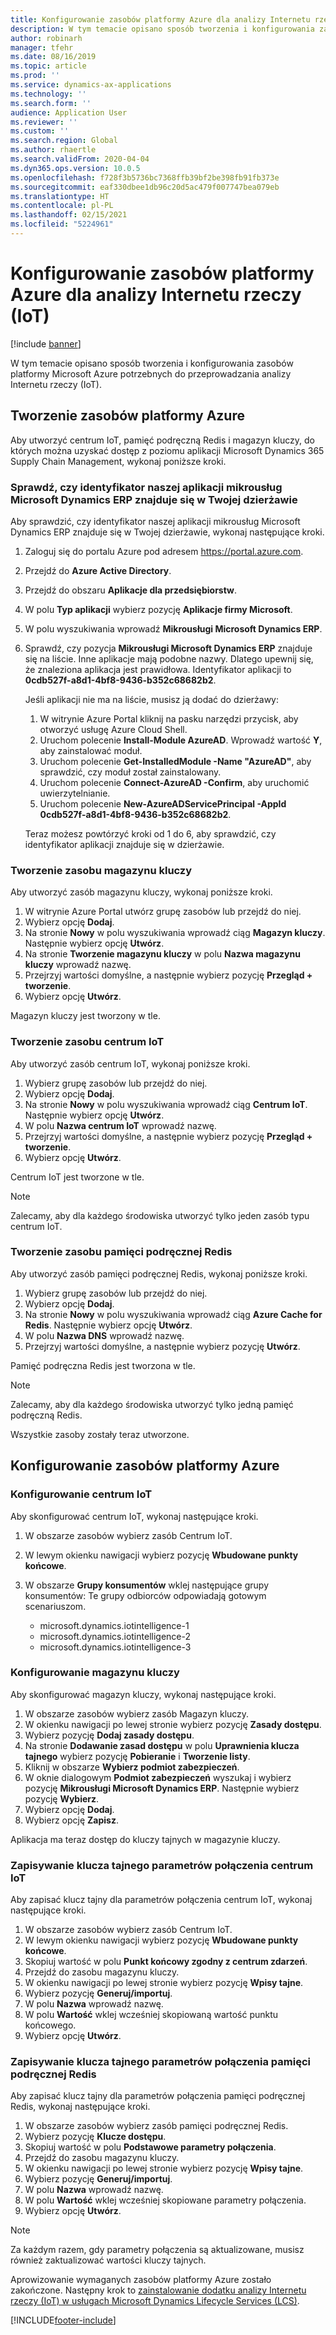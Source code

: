 ```yaml
---
title: Konfigurowanie zasobów platformy Azure dla analizy Internetu rzeczy (IoT)
description: W tym temacie opisano sposób tworzenia i konfigurowania zasobów platformy Microsoft Azure potrzebnych do przeprowadzania analizy Internetu rzeczy (IoT).
author: robinarh
manager: tfehr
ms.date: 08/16/2019
ms.topic: article
ms.prod: ''
ms.service: dynamics-ax-applications
ms.technology: ''
ms.search.form: ''
audience: Application User
ms.reviewer: ''
ms.custom: ''
ms.search.region: Global
ms.author: rhaertle
ms.search.validFrom: 2020-04-04
ms.dyn365.ops.version: 10.0.5
ms.openlocfilehash: f728f3b5736bc7368ffb39bf2be398fb91fb373e
ms.sourcegitcommit: eaf330dbee1db96c20d5ac479f007747bea079eb
ms.translationtype: HT
ms.contentlocale: pl-PL
ms.lasthandoff: 02/15/2021
ms.locfileid: "5224961"
---
```

# <a name="set-up-azure-resources-for-iot-intelligence"></a>Konfigurowanie zasobów platformy Azure dla analizy Internetu rzeczy (IoT)

[!include [banner](../../includes/banner.md)]

W tym temacie opisano sposób tworzenia i konfigurowania zasobów platformy Microsoft Azure potrzebnych do przeprowadzania analizy Internetu rzeczy (IoT).

## <a name="create-azure-resources"></a>Tworzenie zasobów platformy Azure

Aby utworzyć centrum IoT, pamięć podręczną Redis i magazyn kluczy, do których można uzyskać dostęp z poziomu aplikacji Microsoft Dynamics 365 Supply Chain Management, wykonaj poniższe kroki.

### <a name="verify-that-the-microsoft-dynamics-erp-microservices-first-party-app-id-is-in-your-tenant"></a>Sprawdź, czy identyfikator naszej aplikacji mikrousług Microsoft Dynamics ERP znajduje się w Twojej dzierżawie

Aby sprawdzić, czy identyfikator naszej aplikacji mikrousług Microsoft Dynamics ERP znajduje się w Twojej dzierżawie, wykonaj następujące kroki.

1. Zaloguj się do portalu Azure pod adresem <https://portal.azure.com>.
2. Przejdź do **Azure Active Directory**.
3. Przejdź do obszaru **Aplikacje dla przedsiębiorstw**.
4. W polu **Typ aplikacji** wybierz pozycję **Aplikacje firmy Microsoft**.
5. W polu wyszukiwania wprowadź **Mikrousługi Microsoft Dynamics ERP**.
6. Sprawdź, czy pozycja **Mikrousługi Microsoft Dynamics ERP** znajduje się na liście. Inne aplikacje mają podobne nazwy. Dlatego upewnij się, że znaleziona aplikacja jest prawidłowa. Identyfikator aplikacji to **0cdb527f-a8d1-4bf8-9436-b352c68682b2**.

    Jeśli aplikacji nie ma na liście, musisz ją dodać do dzierżawy:

    1. W witrynie Azure Portal kliknij na pasku narzędzi przycisk, aby otworzyć usługę Azure Cloud Shell.
    2. Uruchom polecenie **Install-Module AzureAD**. Wprowadź wartość **Y**, aby zainstalować moduł.
    3. Uruchom polecenie **Get-InstalledModule -Name "AzureAD"**, aby sprawdzić, czy moduł został zainstalowany.
    4. Uruchom polecenie **Connect-AzureAD -Confirm**, aby uruchomić uwierzytelnianie.
    5. Uruchom polecenie **New-AzureADServicePrincipal -AppId 0cdb527f-a8d1-4bf8-9436-b352c68682b2**.

    Teraz możesz powtórzyć kroki od 1 do 6, aby sprawdzić, czy identyfikator aplikacji znajduje się w dzierżawie.

### <a name="create-a-key-vault-resource"></a>Tworzenie zasobu magazynu kluczy

Aby utworzyć zasób magazynu kluczy, wykonaj poniższe kroki.

1. W witrynie Azure Portal utwórz grupę zasobów lub przejdź do niej.
2. Wybierz opcję **Dodaj**.
3. Na stronie **Nowy** w polu wyszukiwania wprowadź ciąg **Magazyn kluczy**. Następnie wybierz opcję **Utwórz**.
4. Na stronie **Tworzenie magazynu kluczy** w polu **Nazwa magazynu kluczy** wprowadź nazwę.
5. Przejrzyj wartości domyślne, a następnie wybierz pozycję **Przegląd + tworzenie**.
6. Wybierz opcję **Utwórz**.

Magazyn kluczy jest tworzony w tle.

### <a name="create-an-iot-hub-resource"></a>Tworzenie zasobu centrum IoT

Aby utworzyć zasób centrum IoT, wykonaj poniższe kroki.

1. Wybierz grupę zasobów lub przejdź do niej.
2. Wybierz opcję **Dodaj**.
3. Na stronie **Nowy** w polu wyszukiwania wprowadź ciąg **Centrum IoT**. Następnie wybierz opcję **Utwórz**.
4. W polu **Nazwa centrum IoT** wprowadź nazwę.
5. Przejrzyj wartości domyślne, a następnie wybierz pozycję **Przegląd + tworzenie**.
6. Wybierz opcję **Utwórz**.

Centrum IoT jest tworzone w tle.

> [!NOTE]
> Zalecamy, aby dla każdego środowiska utworzyć tylko jeden zasób typu centrum IoT.

### <a name="create-a-redis-cache-resource"></a>Tworzenie zasobu pamięci podręcznej Redis

Aby utworzyć zasób pamięci podręcznej Redis, wykonaj poniższe kroki.

1. Wybierz grupę zasobów lub przejdź do niej.
2. Wybierz opcję **Dodaj**.
3. Na stronie **Nowy** w polu wyszukiwania wprowadź ciąg **Azure Cache for Redis**. Następnie wybierz opcję **Utwórz**.
4. W polu **Nazwa DNS** wprowadź nazwę.
5. Przejrzyj wartości domyślne, a następnie wybierz pozycję **Utwórz**.

Pamięć podręczna Redis jest tworzona w tle.

> [!NOTE]
> Zalecamy, aby dla każdego środowiska utworzyć tylko jedną pamięć podręczną Redis.

Wszystkie zasoby zostały teraz utworzone.

## <a name="configure-the-azure-resources"></a>Konfigurowanie zasobów platformy Azure

### <a name="configure-the-iot-hub"></a>Konfigurowanie centrum IoT

Aby skonfigurować centrum IoT, wykonaj następujące kroki.

1. W obszarze zasobów wybierz zasób Centrum IoT.
2. W lewym okienku nawigacji wybierz pozycję **Wbudowane punkty końcowe**.
3. W obszarze **Grupy konsumentów** wklej następujące grupy konsumentów: Te grupy odbiorców odpowiadają gotowym scenariuszom.

    + microsoft.dynamics.iotintelligence-1
    + microsoft.dynamics.iotintelligence-2
    + microsoft.dynamics.iotintelligence-3

### <a name="configure-the-key-vault"></a>Konfigurowanie magazynu kluczy

Aby skonfigurować magazyn kluczy, wykonaj następujące kroki.

1. W obszarze zasobów wybierz zasób Magazyn kluczy.
2. W okienku nawigacji po lewej stronie wybierz pozycję **Zasady dostępu**.
3. Wybierz pozycję **Dodaj zasady dostępu**.
4. Na stronie **Dodawanie zasad dostępu** w polu **Uprawnienia klucza tajnego** wybierz pozycję **Pobieranie** i **Tworzenie listy**.
5. Kliknij w obszarze **Wybierz podmiot zabezpieczeń**.
6. W oknie dialogowym **Podmiot zabezpieczeń** wyszukaj i wybierz pozycję **Mikrousługi Microsoft Dynamics ERP**. Następnie wybierz pozycję **Wybierz**.
7. Wybierz opcję **Dodaj**.
8. Wybierz opcję **Zapisz**.

Aplikacja ma teraz dostęp do kluczy tajnych w magazynie kluczy.

### <a name="save-the-iot-hub-connection-string-secret"></a>Zapisywanie klucza tajnego parametrów połączenia centrum IoT

Aby zapisać klucz tajny dla parametrów połączenia centrum IoT, wykonaj następujące kroki.

1. W obszarze zasobów wybierz zasób Centrum IoT.
2. W lewym okienku nawigacji wybierz pozycję **Wbudowane punkty końcowe**.
3. Skopiuj wartość w polu **Punkt końcowy zgodny z centrum zdarzeń**.
4. Przejdź do zasobu magazynu kluczy.
5. W okienku nawigacji po lewej stronie wybierz pozycję **Wpisy tajne**.
6. Wybierz pozycję **Generuj/importuj**.
7. W polu **Nazwa** wprowadź nazwę.
8. W polu **Wartość** wklej wcześniej skopiowaną wartość punktu końcowego.
9. Wybierz opcję **Utwórz**.

### <a name="save-the-redis-cache-connection-string-secret"></a>Zapisywanie klucza tajnego parametrów połączenia pamięci podręcznej Redis

Aby zapisać klucz tajny dla parametrów połączenia pamięci podręcznej Redis, wykonaj następujące kroki.

1. W obszarze zasobów wybierz zasób pamięci podręcznej Redis.
2. Wybierz pozycję **Klucze dostępu**.
3. Skopiuj wartość w polu **Podstawowe parametry połączenia**.
4. Przejdź do zasobu magazynu kluczy.
5. W okienku nawigacji po lewej stronie wybierz pozycję **Wpisy tajne**.
6. Wybierz pozycję **Generuj/importuj**.
7. W polu **Nazwa** wprowadź nazwę.
8. W polu **Wartość** wklej wcześniej skopiowane parametry połączenia.
9. Wybierz opcję **Utwórz**.

> [!NOTE]
> Za każdym razem, gdy parametry połączenia są aktualizowane, musisz również zaktualizować wartości kluczy tajnych.

Aprowizowanie wymaganych zasobów platformy Azure zostało zakończone. Następny krok to [zainstalowanie dodatku analizy Internetu rzeczy (IoT) w usługach Microsoft Dynamics Lifecycle Services (LCS)](iot-lcs-setup.md).


[!INCLUDE[footer-include](../../includes/footer-banner.md)]